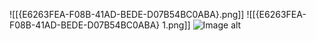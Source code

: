 ![[{E6263FEA-F08B-41AD-BEDE-D07B54BC0ABA}.png]]
![[{E6263FEA-F08B-41AD-BEDE-D07B54BC0ABA} 1.png]]
![Image alt](https://github.com/DanisSharafiev/MLCourse/raw/main/iga/image.png)